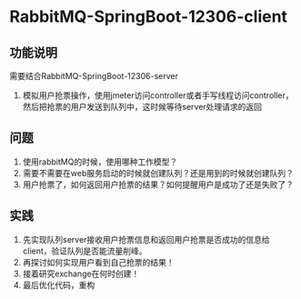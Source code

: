 # RabbitMQ-SpringBoot-12306-client
## 功能说明
需要结合RabbitMQ-SpringBoot-12306-server
1. 模拟用户抢票操作，使用jmeter访问controller或者手写线程访问controller，然后把抢票的用户发送到队列中，这时候等待server处理请求的返回

## 问题
1. 使用rabbitMQ的时候，使用哪种工作模型？
2. 需要不需要在web服务启动的时候就创建队列？还是用到的时候就创建队列？  
3. 用户抢票了，如何返回用户抢票的结果？如何提醒用户是成功了还是失败了？

## 实践
1. 先实现队列server接收用户抢票信息和返回用户抢票是否成功的信息给client，验证队列是否能流量削峰。
2. 再探讨如何实现用户看到自己抢票的结果！
3. 接着研究exchange在何时创建！
4. 最后优化代码，重构
